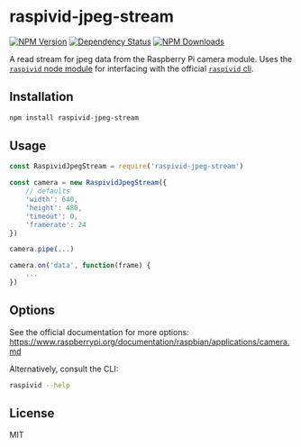 # raspivid-jpeg-stream

[![NPM Version](https://img.shields.io/npm/v/raspivid-jpeg-stream.svg?style=flat-square)](https://www.npmjs.com/package/raspivid-jpeg-stream)
[![Dependency Status](https://david-dm.org/tuckbick/raspivid-jpeg-stream.svg?theme=shields.io)](https://david-dm.org/tuckbick/raspivid-jpeg-stream)
[![NPM Downloads](https://img.shields.io/npm/dm/raspivid-jpeg-stream.svg?style=flat-square)](https://npm-stat.com/charts.html?package=raspivid-jpeg-stream)

A read stream for jpeg data from the Raspberry Pi camera module. Uses the [`raspivid` node module](https://github.com/binocarlos/raspivid) for interfacing with the official [`raspivid` cli](https://www.raspberrypi.org/documentation/usage/camera/raspicam/raspivid.md).

## Installation

```bash
npm install raspivid-jpeg-stream
```

## Usage

```javascript
const RaspividJpegStream = require('raspivid-jpeg-stream')

const camera = new RaspividJpegStream({
    // defaults
    'width': 640,
    'height': 480,
    'timeout': 0,
    'framerate': 24
})

camera.pipe(...)

camera.on('data', function(frame) {
    ...
})
```

## Options

See the official documentation for more options: https://www.raspberrypi.org/documentation/raspbian/applications/camera.md

Alternatively, consult the CLI:
```bash
raspivid --help
```

## License

MIT
